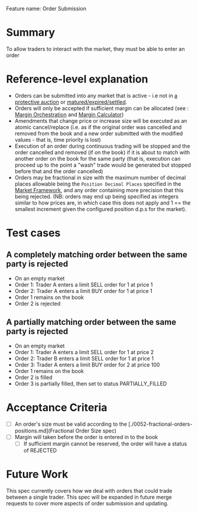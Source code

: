 Feature name: Order Submission

# Summary
To allow traders to interact with the market, they must be able to enter an order

# Reference-level explanation
- Orders can be submitted into any market that is active - i.e not in [a protective auction](./0026-auctions.md) or [matured/expired/settled](./0043-market-lifecycle.md).
- Orders will only be accepted if sufficient margin can be allocated (see : [Margin Orchestration](./0010-margin-orchestration.md) and [Margin Calculator](./0019-margin-calculator.md))
- Amendments that change price or increase size will be executed as an atomic cancel/replace (i.e. as if the original order was cancelled and removed from the book and a new order submitted with the modified values - that is, time priority is lost)
- Execution of an order during continuous trading will be stopped and the order cancelled and removed (if on the book) if it is about to match with another order on the book for the same party (that is, execution can proceed up to the point a "wash" trade would be generated but stopped before that and the order cancelled)
- Orders may be fractional in size with the maximum number of decimal places allowable being the `Position Decimal Places` specified in the [Market Framework](0001-market-framework.md), and any order containing more precision that this being rejected. (NB: orders may end up being specified as integers similar to how prices are, in which case this does not apply and 1 == the smallest increment given the configured position d.p.s for the market).



# Test cases
## A completely matching order between the same party is rejected
- On an empty market
- Order 1: Trader A enters a limit SELL order for 1 at price 1
- Order 2: Trader A enters a limit BUY order for 1 at price 1
- Order 1 remains on the book
- Order 2 is rejected

## A partially matching order between the same party is rejected
- On an empty market
- Order 1: Trader A enters a limit SELL order for 1 at price 2
- Order 2: Trader B enters a limit SELL order for 1 at price 1
- Order 3: Trader A enters a limit BUY order for 2 at price 100
- Order 1 remains on the book
- Order 2 is filled
- Order 3 is partially filled, then set to status PARTIALLY_FILLED

# Acceptance Criteria
- [ ] An order's size must be valid according to the [./0052-fractional-orders-positions.md](Fractional Order Size spec) 
- [ ] Margin will taken before the order is entered in to the book
  - [ ] If sufficient margin cannot be reserved, the order will have a status of REJECTED
# Future Work
This spec currently covers how we deal with orders that could trade between a single trader. This spec will be expanded in future merge requests to cover more aspects of order submission and updating.
